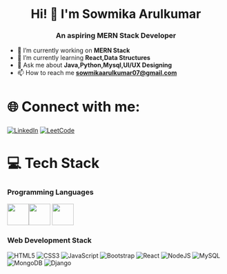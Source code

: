 <h1 align="center">Hi! 👋 I'm Sowmika Arulkumar</h1>
<h3 align="center">An aspiring MERN Stack Developer </h3>

- 🔭 I’m currently working on <b>MERN Stack</b><br>
- 🌱 I’m currently learning <b>React,Data Structures</b><br>
- 💬 Ask me about <b>Java,Python,Mysql,UI/UX Designing</b>
- 📫 How to reach me **sowmikaarulkumar07@gmail.com**

<h2 style="font-size:32px; font-weight: bold;">🌐 Connect with me:</h2>
<p align="left">   
  <a href="https://www.linkedin.com/in/sharvithaa/">
    
  ![LinkedIn](https://img.shields.io/badge/linkedin-%230077B5.svg?style=for-the-badge&logo=linkedin&logoColor=white)</a>
  <a href="https://leetcode.com/u/sharvithaa/">![LeetCode](https://img.shields.io/badge/LeetCode-000000?style=for-the-badge&logo=LeetCode&logoColor=#d16c06)</a>
 </p>
 
<h2 style="font-size:32px;font-weight: bold;">💻 Tech Stack</h2>
    <h3 align="left">Programming Languages </h3>
 <img height="50" width="50" src="https://img.icons8.com/color/48/000000/c-programming.png" /><img height="50" width="50" src="https://img.icons8.com/color/48/000000/python.png" /> <img height="50" width="50" src="https://img.icons8.com/color/48/000000/java-coffee-cup-logo.png" />

<h3 align="left">Web Development Stack</h3>
 
![HTML5](https://img.shields.io/badge/html5-%23E34F26.svg?style=for-the-badge&logo=html5&logoColor=white)
![CSS3](https://img.shields.io/badge/css3-%231572B6.svg?style=for-the-badge&logo=css3&logoColor=white)
![JavaScript](https://img.shields.io/badge/javascript-%23323330.svg?style=for-the-badge&logo=javascript&logoColor=%23F7DF1E)
![Bootstrap](https://img.shields.io/badge/Bootstrap-563D7C?style=for-the-badge&logo=bootstrap&logoColor=white)
![React](https://img.shields.io/badge/react-%2320232a.svg?style=for-the-badge&logo=react&logoColor=%2361DAFB)
![NodeJS](https://img.shields.io/badge/node.js-6DA55F?style=for-the-badge&logo=node.js&logoColor=white) 
![MySQL](https://img.shields.io/badge/mysql-%2300f.svg?style=for-the-badge&logo=mysql&logoColor=white) 
![MongoDB](https://img.shields.io/badge/MongoDB-%234ea94b.svg?style=for-the-badge&logo=mongodb&logoColor=white)
![Django](https://img.shields.io/badge/django-%23092E20.svg?style=for-the-badge&logo=flask&logoColor=white)

